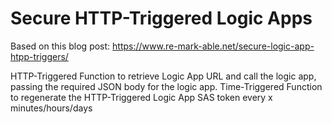# Secure HTTP-Triggered Logic Apps
Based on this blog post: https://www.re-mark-able.net/secure-logic-app-htpp-triggers/

HTTP-Triggered Function to retrieve Logic App URL and call the logic app, passing the required JSON body for the logic app.
Time-Triggered Function to regenerate the HTTP-Triggered Logic App SAS token every x minutes/hours/days